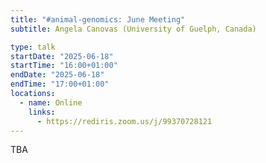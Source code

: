 ```yaml
---
title: "#animal-genomics: June Meeting"
subtitle: Angela Canovas (University of Guelph, Canada)

type: talk
startDate: "2025-06-18"
startTime: "16:00+01:00"
endDate: "2025-06-18"
endTime: "17:00+01:00"
locations:
  - name: Online
    links:
      - https://rediris.zoom.us/j/99370728121
---
```


TBA
